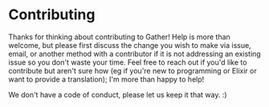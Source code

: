 # Contributing

Thanks for thinking about contributing to Gather! Help is more than welcome, but please first discuss the 
change you wish to make via issue, email, or another method with a contributor if it is not addressing an 
existing issue so you don't waste your time. Feel free to reach out if you'd like to contribute but aren't
sure how (eg if you're new to programming or Elixir or want to provide a translation); I'm more than happy to help!

We don't have a code of conduct, please let us keep it that way. :)
